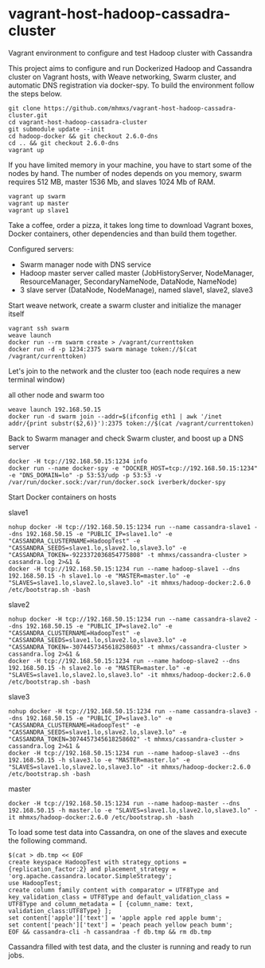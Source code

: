 # vagrant-host-hadoop-cassadra-cluster
Vagrant environment to configure and test Hadoop cluster with Cassandra

This project aims to configure and run Dockerized Hadoop and Cassandra cluster on Vagrant hosts, with Weave networking, Swarm cluster, and automatic DNS registration via docker-spy. To build the environment follow the steps below.

```
git clone https://github.com/mhmxs/vagrant-host-hadoop-cassadra-cluster.git
cd vagrant-host-hadoop-cassadra-cluster
git submodule update --init
cd hadoop-docker && git checkout 2.6.0-dns
cd .. && git checkout 2.6.0-dns
vagrant up
```

If you have limited memory in your machine, you have to start some of the nodes by hand. The number of nodes depends on you memory, swarm requires 512 MB, master 1536 Mb, and slaves 1024 Mb of RAM.
```
vagrant up swarm
vagrant up master
vagrant up slave1
```

Take a coffee, order a pizza, it takes long time to download Vagrant boxes, Docker containers, other dependencies and than build them together.

Configured servers:

  * Swarm manager node with DNS service
  * Hadoop master server called master (JobHistoryServer, NodeManager, ResourceManager, SecondaryNameNode, DataNode, NameNode)
  * 3 slave server (DataNode, NodeManage), named slave1, slave2, slave3

Start weave network, create a swarm cluster and initialize the manager itself
```
vagrant ssh swarm
weave launch
docker run --rm swarm create > /vagrant/currenttoken
docker run -d -p 1234:2375 swarm manage token://$(cat /vagrant/currenttoken)
```

Let's join to the network and the cluster too (each node requires a new terminal window)

all other node and swarm too
```
weave launch 192.168.50.15
docker run -d swarm join --addr=$(ifconfig eth1 | awk '/inet addr/{print substr($2,6)}'):2375 token://$(cat /vagrant/currenttoken)
```

Back to Swarm manager and check Swarm cluster, and boost up a DNS server
```
docker -H tcp://192.168.50.15:1234 info
docker run --name docker-spy -e "DOCKER_HOST=tcp://192.168.50.15:1234" -e "DNS_DOMAIN=lo" -p 53:53/udp -p 53:53 -v /var/run/docker.sock:/var/run/docker.sock iverberk/docker-spy
```

Start Docker containers on hosts

slave1
```
nohup docker -H tcp://192.168.50.15:1234 run --name cassandra-slave1 --dns 192.168.50.15 -e "PUBLIC_IP=slave1.lo" -e "CASSANDRA_CLUSTERNAME=HadoopTest" -e "CASSANDRA_SEEDS=slave1.lo,slave2.lo,slave3.lo" -e "CASSANDRA_TOKEN=-9223372036854775808" -t mhmxs/cassandra-cluster > cassandra.log 2>&1 &
docker -H tcp://192.168.50.15:1234 run --name hadoop-slave1 --dns 192.168.50.15 -h slave1.lo -e "MASTER=master.lo" -e "SLAVES=slave1.lo,slave2.lo,slave3.lo" -it mhmxs/hadoop-docker:2.6.0 /etc/bootstrap.sh -bash
```

slave2
```
nohup docker -H tcp://192.168.50.15:1234 run --name cassandra-slave2 --dns 192.168.50.15 -e "PUBLIC_IP=slave2.lo" -e "CASSANDRA_CLUSTERNAME=HadoopTest" -e "CASSANDRA_SEEDS=slave1.lo,slave2.lo,slave3.lo" -e "CASSANDRA_TOKEN=-3074457345618258603" -t mhmxs/cassandra-cluster > cassandra.log 2>&1 &
docker -H tcp://192.168.50.15:1234 run --name hadoop-slave2 --dns 192.168.50.15 -h slave2.lo -e "MASTER=master.lo" -e "SLAVES=slave1.lo,slave2.lo,slave3.lo" -it mhmxs/hadoop-docker:2.6.0 /etc/bootstrap.sh -bash
```

slave3
```
nohup docker -H tcp://192.168.50.15:1234 run --name cassandra-slave3 --dns 192.168.50.15 -e "PUBLIC_IP=slave3.lo" -e "CASSANDRA_CLUSTERNAME=HadoopTest" -e "CASSANDRA_SEEDS=slave1.lo,slave2.lo,slave3.lo" -e "CASSANDRA_TOKEN=3074457345618258602" -t mhmxs/cassandra-cluster > cassandra.log 2>&1 &
docker -H tcp://192.168.50.15:1234 run --name hadoop-slave3 --dns 192.168.50.15 -h slave3.lo -e "MASTER=master.lo" -e "SLAVES=slave1.lo,slave2.lo,slave3.lo" -it mhmxs/hadoop-docker:2.6.0 /etc/bootstrap.sh -bash
```

master
```
docker -H tcp://192.168.50.15:1234 run --name hadoop-master --dns 192.168.50.15 -h master.lo -e "SLAVES=slave1.lo,slave2.lo,slave3.lo" -it mhmxs/hadoop-docker:2.6.0 /etc/bootstrap.sh -bash
```

To load some test data into Cassandra, on one of the slaves and execute the following command.
```
$(cat > db.tmp << EOF
create keyspace HadoopTest with strategy_options = {replication_factor:2} and placement_strategy = 'org.apache.cassandra.locator.SimpleStrategy';
use HadoopTest;
create column family content with comparator = UTF8Type and key_validation_class = UTF8Type and default_validation_class = UTF8Type and column_metadata = [ {column_name: text, validation_class:UTF8Type} ];
set content['apple']['text'] = 'apple apple red apple bumm';
set content['peach']['text'] = 'peach peach yellow peach bumm';
EOF && cassandra-cli -h cassandraa -f db.tmp && rm db.tmp
```

Cassandra filled with test data, and the cluster is running and ready to run jobs.


